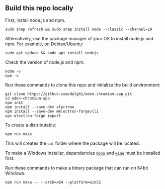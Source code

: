 ## Build this repo locally

First, install node.js and npm.

```
sudo snap refresh && sudo snap install node --classic --channel=19
```
Alternatively, use the package manager of your OS to install node.js and npm. For example, on Debian/Ubuntu:

```
sudo apt update && sudo apt install nodejs
```

Check the version of node.js and npm:
```
node -v
npm -v
```

Run these commands to clone this repo and initialize the build environment:

```
git clone https://github.com/delgh1/eden-chromium-app.git
cd eden-chromium-app
npm init
npm install --save-dev electron
npm install --save-dev @electron-forge/cli
npx electron-forge import
```

To create a distributable:

```
npm run make
```

This will creates the `out` folder where the package will be located.

To make a Windows installer, dependencies [`mono`](https://www.mono-project.com/download/stable/) and [`wine`](https://wiki.winehq.org/Ubuntu) must be installed first.

Run these commands to make a binary package that can run on 64bit Windows.

```
npm run make -- --arch=x64 --platform=win32
```
